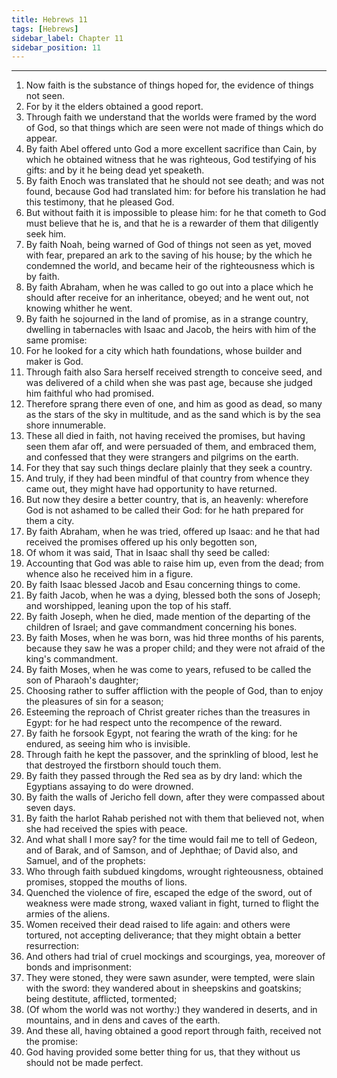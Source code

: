 ```yaml
---
title: Hebrews 11
tags: [Hebrews]
sidebar_label: Chapter 11
sidebar_position: 11
---
```


---
1. Now faith is the substance of things hoped for, the evidence of things not seen.
2. For by it the elders obtained a good report.
3. Through faith we understand that the worlds were framed by the word of God, so that things which are seen were not made of things which do appear.
4. By faith Abel offered unto God a more excellent sacrifice than Cain, by which he obtained witness that he was righteous, God testifying of his gifts: and by it he being dead yet speaketh.
5. By faith Enoch was translated that he should not see death; and was not found, because God had translated him: for before his translation he had this testimony, that he pleased God.
6. But without faith it is impossible to please him: for he that cometh to God must believe that he is, and that he is a rewarder of them that diligently seek him.
7. By faith Noah, being warned of God of things not seen as yet, moved with fear, prepared an ark to the saving of his house; by the which he condemned the world, and became heir of the righteousness which is by faith.
8. By faith Abraham, when he was called to go out into a place which he should after receive for an inheritance, obeyed; and he went out, not knowing whither he went.
9. By faith he sojourned in the land of promise, as in a strange country, dwelling in tabernacles with Isaac and Jacob, the heirs with him of the same promise:
10. For he looked for a city which hath foundations, whose builder and maker is God.
11. Through faith also Sara herself received strength to conceive seed, and was delivered of a child when she was past age, because she judged him faithful who had promised.
12. Therefore sprang there even of one, and him as good as dead, so many as the stars of the sky in multitude, and as the sand which is by the sea shore innumerable.
13. These all died in faith, not having received the promises, but having seen them afar off, and were persuaded of them, and embraced them, and confessed that they were strangers and pilgrims on the earth.
14. For they that say such things declare plainly that they seek a country.
15. And truly, if they had been mindful of that country from whence they came out, they might have had opportunity to have returned.
16. But now they desire a better country, that is, an heavenly: wherefore God is not ashamed to be called their God: for he hath prepared for them a city.
17. By faith Abraham, when he was tried, offered up Isaac: and he that had received the promises offered up his only begotten son,
18. Of whom it was said, That in Isaac shall thy seed be called:
19. Accounting that God was able to raise him up, even from the dead; from whence also he received him in a figure.
20. By faith Isaac blessed Jacob and Esau concerning things to come.
21. By faith Jacob, when he was a dying, blessed both the sons of Joseph; and worshipped, leaning upon the top of his staff.
22. By faith Joseph, when he died, made mention of the departing of the children of Israel; and gave commandment concerning his bones.
23. By faith Moses, when he was born, was hid three months of his parents, because they saw he was a proper child; and they were not afraid of the king's commandment.
24. By faith Moses, when he was come to years, refused to be called the son of Pharaoh's daughter;
25. Choosing rather to suffer affliction with the people of God, than to enjoy the pleasures of sin for a season;
26. Esteeming the reproach of Christ greater riches than the treasures in Egypt: for he had respect unto the recompence of the reward.
27. By faith he forsook Egypt, not fearing the wrath of the king: for he endured, as seeing him who is invisible.
28. Through faith he kept the passover, and the sprinkling of blood, lest he that destroyed the firstborn should touch them.
29. By faith they passed through the Red sea as by dry land: which the Egyptians assaying to do were drowned.
30. By faith the walls of Jericho fell down, after they were compassed about seven days.
31. By faith the harlot Rahab perished not with them that believed not, when she had received the spies with peace.
32. And what shall I more say? for the time would fail me to tell of Gedeon, and of Barak, and of Samson, and of Jephthae; of David also, and Samuel, and of the prophets:
33. Who through faith subdued kingdoms, wrought righteousness, obtained promises, stopped the mouths of lions.
34. Quenched the violence of fire, escaped the edge of the sword, out of weakness were made strong, waxed valiant in fight, turned to flight the armies of the aliens.
35. Women received their dead raised to life again: and others were tortured, not accepting deliverance; that they might obtain a better resurrection:
36. And others had trial of cruel mockings and scourgings, yea, moreover of bonds and imprisonment:
37. They were stoned, they were sawn asunder, were tempted, were slain with the sword: they wandered about in sheepskins and goatskins; being destitute, afflicted, tormented;
38. (Of whom the world was not worthy:) they wandered in deserts, and in mountains, and in dens and caves of the earth.
39. And these all, having obtained a good report through faith, received not the promise:
40. God having provided some better thing for us, that they without us should not be made perfect.